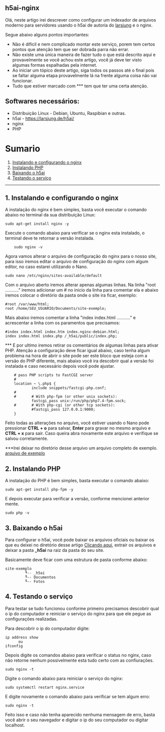 
h5ai-nginx 
-------------

Olá, neste artigo irei descrever como configurar um indexador de arquivos moderno para servidores usando o h5ai de autoria do [larsjung](https://larsjung.de/h5ai/) e o nginx.

Segue abaixo alguns pontos importantes:
*	Não é difícil e nem complicado montar este serviço, porem tem certos pontos que atenção tem que ser dobrada parra não errar.
*	Não existe uma única maneira de fazer tudo o que está descrito aqui e provavelmente se você achou este artigo, você já deve ter visto algumas formas espalhadas pela internet.
*	Ao iniciar um tópico deste artigo, siga todos os passos até o final pois se faltar alguma etapa provavelmente lá na frente alguma coisa não vai funcionar.
*	Tudo que estiver marcado com *** tem que ter uma certa atenção.

Softwares necessários:
-------------
*	Distribuição Linux - Debian, Ubuntu, Raspibian e outras.
*	h5ai - https://larsjung.de/h5ai/
*	nginx
*	PHP

# Sumario

1. [Instalando e configurando o nginx](#1)
2. [Instalando PHP](#2)
3. [Baixando o  h5ai](#3)
4. [Testando o serviço](#4)


-----------------------------------------------------------------------------------------------------------------------------------

## 1. Instalando e configurando o nginx <a name="1"></a>


A instalação do nginx é bem simples, basta você executar o comando abaixo no terminal da sua distribuição Linux:

 	sudo apt-get install nginx -y

Execute o comando abaixo para verificar se o nginx esta instalado, o terminal deve te retornar a versão instalada.
	
		sudo nginx -v

Agora vamos alterar o arquivo de configuração do nginx para o nosso site, para isso iremos editar o arquivo de configuração do nginx com algum editor, no caso estarei utilizando o Nano.

	sudo nano /etc/nginx/sites-available/default

Com o arquivo aberto iremos alterar apenas algumas linhas.
Na linha "root ..........." iremos adicionar um # no inicio da linha para comentar ela e abaixo iremos colocar o diretório da pasta onde o site ira ficar, exemplo:

	#root /var/www/html;
	root /home/SEU_USUARIO/Documents/site-exemplo;

Mais abaixo iremos comentar a linha "index index.html ..........." e acrescentar a linha com os paramentos que precisamos:

	#index index.html index.htm index.nginx-debian.html;
	index index.html index.php /_h5ai/public/index.php;

*** E por ultimo iremos retirar os comentários de algumas linhas para ativar PHP.
Atenção a configuração deve ficar igual abaixo, caso tenha algum problema na hora de abrir o site pode ser este bloco que esteja com a versão do PHP diferente, mais abaixo você ira descobrir qual a versão foi instalada e caso necessário depois você pode ajustar.

        # pass PHP scripts to FastCGI server
        #
        location ~ \.php$ {
                include snippets/fastcgi-php.conf;
        #
        #       # With php-fpm (or other unix sockets):
                fastcgi_pass unix:/run/php/php7.4-fpm.sock;
        #       # With php-cgi (or other tcp sockets):
                #fastcgi_pass 127.0.0.1:9000;
        }
        
Feito todas as alterações no arquivo, você estiver usando o Nano pode pressionar **CTRL + o** para salvar, **Enter** para gravar no mesmo arquivo e **CTRL + x** para sair. Caso queira abra novamente este arquivo e verifique se salvou corretamente.

***Irei deixar no diretório desse arquivo um arquivo completo de exemplo.
[arquivo de exemplo](https://github.com/xxxBurNxxx/h5ai-nginx/blob/main/arquivo-default)

## 2. Instalando PHP <a name="2"></a>

A instalação do PHP é bem simples, basta executar o comando abaixo:

	sudo apt-get install php-fpm -y

E depois executar para verificar a versão, conforme mencionei anterior mente.

	sudo php -v

## 3. Baixando o  h5ai <a name="3"></a>

Para configurar o h5ai, você pode baixar os arquivos oficiais ou baixar os que eu deixei no diretório desse artigo [Clicando aqui](https://github.com/xxxBurNxxx/h5ai-nginx/blob/main/h5ai-0.30.0.zip), extrair os arquivos e deixar a pasta **_h5ai** na raiz da pasta do seu site.

Basicamente deve ficar com uma estrutura de pasta conforme abaixo:

	site-exemplo
		     ┖-- _h5ai
		     ┖-- Documentos
		     ┖-- Fotos

## 4. Testando o serviço <a name="4"></a>

Para testar se tudo funcionou conforme primeiro precisamos descobrir qual o ip do computador e reiniciar o serviço do nginx para que ele pegue as configurações realizadas.

Para descobrir o ip do computador digite:
	
	ip address show
	      ou
	ifconfig

Depois digite os comandos abaixo para verificar o status no nginx, caso não retorne nenhum possivelmente esta tudo certo com as confiurações.

	sudo nginx -t

Digite o comando abaixo para reiniciar o serviço do nginx:

	sudo systemctl restart nginx.service
	
E digite novamente o comando abaixo para verificar se tem algum erro:

	sudo nginx -t

Feito isso e caso não tenha aparecido nenhuma mensagem de erro, basta você abrir o seu navegador e digitar o ip do seu computador ou digitar localhost.
